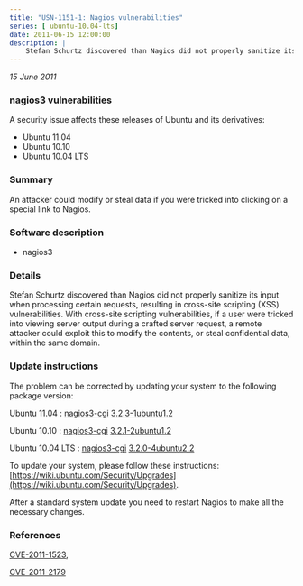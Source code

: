 ```yaml
---
title: "USN-1151-1: Nagios vulnerabilities"
series: [ ubuntu-10.04-lts]
date: 2011-06-15 12:00:00
description: |
    Stefan Schurtz discovered than Nagios did not properly sanitize its input when processing certain requests, resulting in cross-site scripting (XSS) vulnerabilities. With cross-site scripting vulnerabilities, if a user were tricked into viewing server output during a crafted server request, a remote attacker could exploit this to modify the contents, or steal confidential data, within the same domain. 
--- 
```

 
 

*15 June 2011*

### nagios3 vulnerabilities

A security issue affects these releases of Ubuntu and its derivatives:

* Ubuntu 11.04
* Ubuntu 10.10
* Ubuntu 10.04 LTS

### Summary

An attacker could modify or steal data if you were tricked into clicking on a special link to Nagios.

### Software description

* nagios3 

### Details

Stefan Schurtz discovered than Nagios did not properly sanitize its input when processing certain requests, resulting in cross-site scripting (XSS) vulnerabilities. With cross-site scripting vulnerabilities, if a user were tricked into viewing server output during a crafted server request, a remote attacker could exploit this to modify the contents, or steal confidential data, within the same domain. 

### Update instructions

The problem can be corrected by updating your system to the following package version:

Ubuntu 11.04
 : [nagios3-cgi](https://launchpad.net/ubuntu/+source/nagios3) <span> [3.2.3-1ubuntu1.2](https://launchpad.net/ubuntu/+source/nagios3/3.2.3-1ubuntu1.2) </span> 

Ubuntu 10.10
 : [nagios3-cgi](https://launchpad.net/ubuntu/+source/nagios3) <span> [3.2.1-2ubuntu1.2](https://launchpad.net/ubuntu/+source/nagios3/3.2.1-2ubuntu1.2) </span> 

Ubuntu 10.04 LTS
 : [nagios3-cgi](https://launchpad.net/ubuntu/+source/nagios3) <span> [3.2.0-4ubuntu2.2](https://launchpad.net/ubuntu/+source/nagios3/3.2.0-4ubuntu2.2) </span> 

To update your system, please follow these instructions: [https://wiki.ubuntu.com/Security/Upgrades](https://wiki.ubuntu.com/Security/Upgrades).

After a standard system update you need to restart Nagios to make all the necessary changes. 

### References

 
 [CVE-2011-1523](http://people.ubuntu.com/~ubuntu-security/cve/CVE-2011-1523), 

 [CVE-2011-2179](http://people.ubuntu.com/~ubuntu-security/cve/CVE-2011-2179)
 

